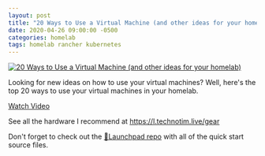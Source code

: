 ```yaml
---
layout: post
title: "20 Ways to Use a Virtual Machine (and other ideas for your homelab)"
date: 2020-04-26 09:00:00 -0500
categories: homelab
tags: homelab rancher kubernetes
---
```


[![20 Ways to Use a Virtual Machine (and other ideas for your homelab)](https://img.youtube.com/vi/SVQmzaSabEQ/0.jpg)](https://www.youtube.com/watch?v=SVQmzaSabEQ "20 Ways to Use a Virtual Machine (and other ideas for your homelab)")

Looking for new ideas on how to use your virtual machines?  Well, here's the top 20 ways to use your virtual machines in your homelab.


[Watch Video](https://www.youtube.com/watch?v=SVQmzaSabEQ)

See all the hardware I recommend at <https://l.technotim.live/gear>

Don't forget to check out the [🚀Launchpad repo](https://l.technotim.live/quick-start) with all of the quick start source files.